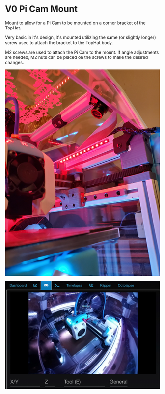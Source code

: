 # V0 Pi Cam Mount

Mount to allow for a Pi Cam to be mounted on a corner bracket of the TopHat.

Very basic in it's design, it's mounted utilizing the same (or slightly longer) screw used to attach the bracket to the TopHat body. 

M2 screws are used to attach the Pi Cam to the mount. If angle adjustments are needed, M2 nuts can be placed on the screws to make the desired changes.  

![Pi Mount](Images/Pi_Camera_Mount.JPG)

![Pi Mount View](Images/Pi_Camera_Mount_View.jpg)
